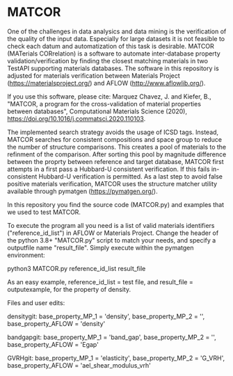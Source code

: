 # MATCOR
One of the challenges in data analysics and data mining is the verification of the quality of the input data. Especially for large datasets it is not feasible to check each datum and automatization of this task is desirable. MATCOR (MATerials CORrelation) is a software to automate inter-database property validation/verification by finding the closest matching materials in two TestAPI supporting materials databases. The software in this repository is adjusted for materials verification between Materials Project (https://materialsproject.org/) and AFLOW (http://www.aflowlib.org/). 

If you use this software, please cite: 
Marquez Chavez, J. and Kiefer, B., "MATCOR, a program for the cross-validation of material properties between databases", Computational Materials Science (2020), https://doi.org/10.1016/j.commatsci.2020.110103. 

The implemented search strategy avoids the usage of ICSD tags. Instead, MATCOR searches for consistent compositions and space group to reduce the number of structure comparisons. This creates a pool of materials to the refinment of the comparison. After sorting this pool by magnitude difference between the proprty between reference and target database, MATCOR first attempts in a first pass a Hubbard-U consistent verification. If this fails in-consistent Hubbard-U verification is permitted. As a last step to avoid false positive materials verification, MATCOR uses the structure matcher utility available through pymatgen (https://pymatgen.org/).

In this repository you find the source code (MATCOR.py) and examples that we used to test MATCOR. 





To execute the program all you need is a list of valid materials identifiers ("reference_id_list") in AFLOW or Materials Project. Change the header of the python 3.8+ "MATCOR.py" script to match your needs, and specify a outputfile name "result_file". Simply execute within the pymatgen environment:

python3 MATCOR.py reference_id_list result_file

As an easy example, reference_id_list = test file, and result_file = outputexample, for the property of density.


Files and user edits:


densitygit: base_property_MP_1 = 'density', base_property_MP_2 = '', base_property_AFLOW = 'density'

bandgapgit: base_property_MP_1 = 'band_gap', base_property_MP_2 = '', base_property_AFLOW = 'Egap'

GVRHgit: base_property_MP_1 = 'elasticity', base_property_MP_2 = 'G_VRH', base_property_AFLOW = 'ael_shear_modulus_vrh'




